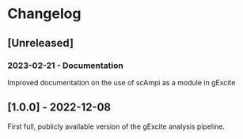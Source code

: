 # Changelog

## [Unreleased]

### 2023-02-21 - Documentation
Improved documentation on the use of scAmpi as a module in gExcite

## [1.0.0] - 2022-12-08

First full, publicly available version of the gExcite analysis pipeline.
